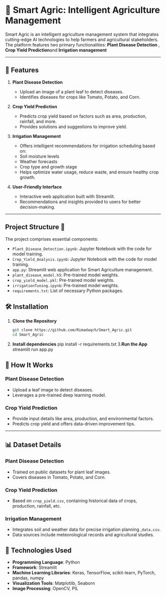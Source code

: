 # 🌾 Smart Agric: Intelligent Agriculture Management

Smart Agric is an intelligent agriculture management system that integrates cutting-edge AI technologies to help farmers and agricultural stakeholders. The platform features two primary functionalities: **Plant Disease Detection** , **Crop Yield Prediction**and **Irrigation management**

---

## 🚀 Features

1. **Plant Disease Detection**
   - Upload an image of a plant leaf to detect diseases.
   - Identifies diseases for crops like Tomato, Potato, and Corn.
   
2. **Crop Yield Prediction**
   - Predicts crop yield based on factors such as area, production, rainfall, and more.
   - Provides solutions and suggestions to improve yield.
3. **Irrigation Management**  
   - Offers intelligent recommendations for irrigation scheduling based on:  
   - Soil moisture levels  
   - Weather forecasts  
   - Crop type and growth stage  
   - Helps optimize water usage, reduce waste, and ensure healthy crop growth.  

4. **User-Friendly Interface**
   - Interactive web application built with Streamlit.
   - Recommendations and insights provided to users for better decision-making.


---

## Project Structure 📂

The project comprises essential components:

- `Plant_Disease_Detection.ipynb`: Jupyter Notebook with the code for model training.
- `Crop_Yield_Analysis.ipynb`: Jupyter Notebook with the code for model training.
- `app.py`: Streamlit web application for Smart Agriculture management.
- `plant_disease_model.h5`: Pre-trained model weights.
- `crop_yield_model.pkl`: Pre-trained model weights.
- `irrigationTuning.ipynb`: Pre-trained model weights.
- `requirements.txt`: List of necessary Python packages.

## 🛠️ Installation

1. **Clone the Repository**
   ```bash
   git clone https://github.com/Rimadaqch/Smart_Agric.git
   cd Smart_Agric
2. **Install dependencies**
   pip install -r requirements.txt
3.**Run the App**
   streamlit run app.py

## 🧪 How It Works

### Plant Disease Detection
- Upload a leaf image to detect diseases.
- Leverages a pre-trained deep learning model.

### Crop Yield Prediction
- Provide input details like area, production, and environmental factors.
- Predicts crop yield and offers data-driven improvement tips.

---

## 📊 Dataset Details

### Plant Disease Detection
- Trained on public datasets for plant leaf images.
- Covers diseases in Tomato, Potato, and Corn.

### Crop Yield Prediction
- Based on `crop_yield.csv`, containing historical data of crops, production, rainfall, etc.
### Irrigation Management  
- Integrates soil and weather data for precise irrigation planning ,`data.csv`.  
- Data sources include meteorological records and agricultural studies.
  

## 🔧 Technologies Used

- **Programming Language**: Python  
- **Framework**: Streamlit  
- **Machine Learning Libraries**: Keras, TensorFlow, scikit-learn, PyTorch, pandas, numpy  
- **Visualization Tools**: Matplotlib, Seaborn  
- **Image Processing**: OpenCV, PIL  


  

